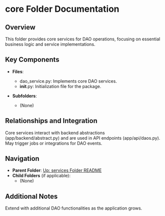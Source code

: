 # core Folder Documentation

## Overview
This folder provides core services for DAO operations, focusing on essential business logic and service implementations.

## Key Components
- **Files**:
  - dao_service.py: Implements core DAO services.
  - __init__.py: Initialization file for the package.

- **Subfolders**:
  - (None)

## Relationships and Integration
Core services interact with backend abstractions (app/backend/abstract.py) and are used in API endpoints (app/api/daos.py). May trigger jobs or integrations for DAO events.

## Navigation
- **Parent Folder**: [Up: services Folder README](../README.md)
- **Child Folders** (if applicable): 
  - (None)

## Additional Notes
Extend with additional DAO functionalities as the application grows.
